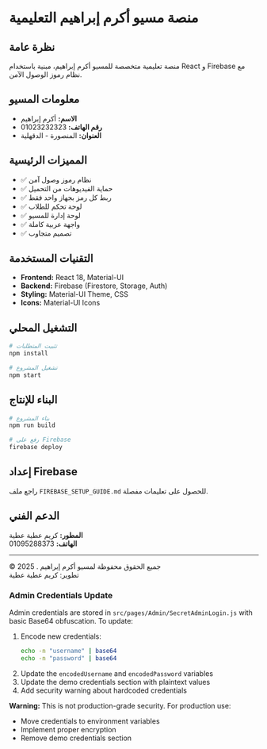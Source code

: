 # منصة مسيو أكرم إبراهيم التعليمية

## نظرة عامة

منصة تعليمية متخصصة للمسيو أكرم إبراهيم، مبنية باستخدام React و Firebase مع نظام رموز الوصول الآمن.

## معلومات المسيو

- **الاسم:** أكرم إبراهيم
- **رقم الهاتف:** 01023232323
- **العنوان:** المنصورة - الدقهلية

## المميزات الرئيسية

- ✅ نظام رموز وصول آمن
- ✅ حماية الفيديوهات من التحميل
- ✅ ربط كل رمز بجهاز واحد فقط
- ✅ لوحة تحكم للطلاب
- ✅ لوحة إدارة للمسيو
- ✅ واجهة عربية كاملة
- ✅ تصميم متجاوب

## التقنيات المستخدمة

- **Frontend:** React 18, Material-UI
- **Backend:** Firebase (Firestore, Storage, Auth)
- **Styling:** Material-UI Theme, CSS
- **Icons:** Material-UI Icons

## التشغيل المحلي

```bash
# تثبيت المتطلبات
npm install

# تشغيل المشروع
npm start
```

## البناء للإنتاج

```bash
# بناء المشروع
npm run build

# رفع على Firebase
firebase deploy
```

## إعداد Firebase

راجع ملف `FIREBASE_SETUP_GUIDE.md` للحصول على تعليمات مفصلة.

## الدعم الفني

**المطور:** كريم عطية عطية  
**الهاتف:** 01095288373

---

© 2025 . جميع الحقوق محفوظة لمسيو أكرم إبراهيم  
تطوير: كريم عطية عطية

### Admin Credentials Update

Admin credentials are stored in `src/pages/Admin/SecretAdminLogin.js` with basic Base64 obfuscation. To update:

1. Encode new credentials:
   ```bash
   echo -n "username" | base64
   echo -n "password" | base64
   ```
2. Update the `encodedUsername` and `encodedPassword` variables
3. Update the demo credentials section with plaintext values
4. Add security warning about hardcoded credentials

**Warning:** This is not production-grade security. For production use:

- Move credentials to environment variables
- Implement proper encryption
- Remove demo credentials section
